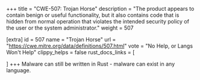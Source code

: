 +++
title = "CWE-507: Trojan Horse"
description	= "The product appears to contain benign or useful functionality, but it also contains code that is hidden from normal operation that violates the intended security policy of the user or the system administrator."
weight = 507

[extra]
id = 507
name = "Trojan Horse"
url = "https://cwe.mitre.org/data/definitions/507.html"
vote = "No Help, or Langs Won't Help"
clippy_helps = false
rust_docs_links = [
	
]
+++
Malware can still be written in Rust - malware can exist in any language.
